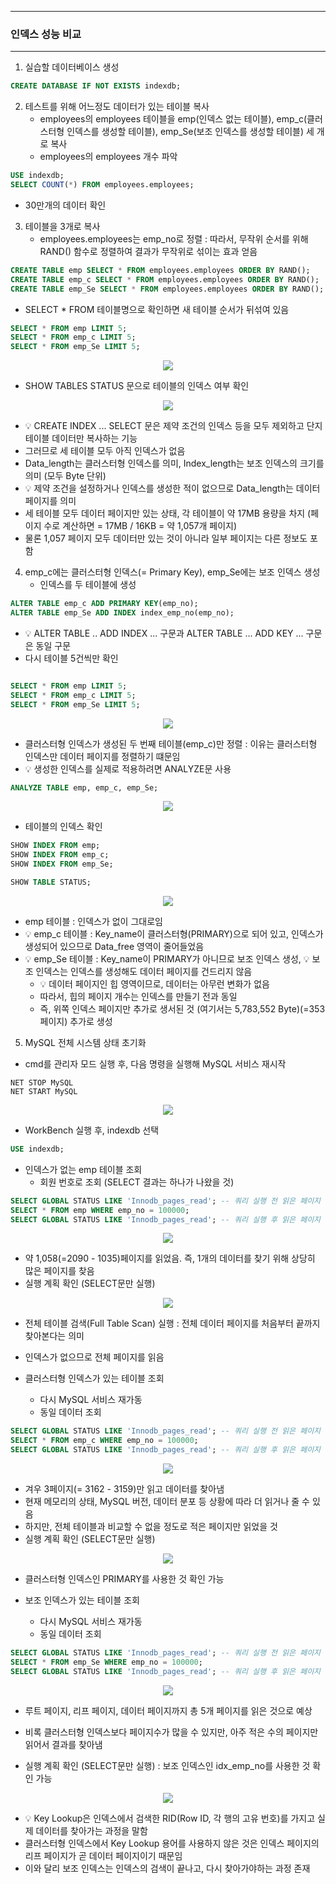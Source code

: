 -----
### 인덱스 성능 비교
-----
1. 실습할 데이터베이스 생성
```sql
CREATE DATABASE IF NOT EXISTS indexdb;
```

2. 테스트를 위해 어느정도 데이터가 있는 테이블 복사
   - employees의 employees 테이블을 emp(인덱스 없는 테이블), emp_c(클러스터형 인덱스를 생성할 테이블), emp_Se(보조 인덱스를 생성할 테이블) 세 개로 복사
   - employees의 employees 개수 파악
```sql
USE indexdb;
SELECT COUNT(*) FROM employees.employees;
```
  - 30만개의 데이터 확인

3. 테이블을 3개로 복사
   - employees.employees는 emp_no로 정렬 : 따라서, 무작위 순서를 위해 RAND() 함수로 정렬하여 결과가 무작위로 섞이는 효과 얻음
```sql
CREATE TABLE emp SELECT * FROM employees.employees ORDER BY RAND();
CREATE TABLE emp_c SELECT * FROM employees.employees ORDER BY RAND();
CREATE TABLE emp_Se SELECT * FROM employees.employees ORDER BY RAND();
```

  - SELECT * FROM 테이블명으로 확인하면 새 테이블 순서가 뒤섞여 있음
```sql
SELECT * FROM emp LIMIT 5;
SELECT * FROM emp_c LIMIT 5;
SELECT * FROM emp_Se LIMIT 5;
```
<div align="center">
<img src="https://github.com/user-attachments/assets/ad696146-bd18-4b01-ab39-b408879f816d">
</div>

  - SHOW TABLES STATUS 문으로 테이블의 인덱스 여부 확인
<div align="center">
<img src="https://github.com/user-attachments/assets/cf9764f6-6308-4d31-b678-894907257572">
</div>

  - 💡 CREATE INDEX ... SELECT 문은 제약 조건의 인덱스 등을 모두 제외하고 단지 테이블 데이터만 복사하는 기능
  - 그러므로 세 테이블 모두 아직 인덱스가 없음
  - Data_length는 클러스터형 인덱스를 의미, Index_length는 보조 인덱스의 크기를 의미 (모두 Byte 단위)
  - 💡 제약 조건을 설정하거나 인덱스를 생성한 적이 없으므로 Data_length는 데이터 페이지를 의미
  - 세 테이블 모두 데이터 페이지만 있는 상태, 각 테이블이 약 17MB 용량을 차지 (페이지 수로 계산하면 = 17MB / 16KB = 약 1,057개 페이지)
  - 물론 1,057 페이지 모두 데이터만 있는 것이 아니라 일부 페이지는 다른 정보도 포함

4. emp_c에는 클러스터형 인덱스(= Primary Key), emp_Se에는 보조 인덱스 생성
   - 인덱스를 두 테이블에 생성
```sql
ALTER TABLE emp_c ADD PRIMARY KEY(emp_no);
ALTER TABLE emp_Se ADD INDEX index_emp_no(emp_no);
```
  - 💡 ALTER TABLE .. ADD INDEX ... 구문과 ALTER TABLE ... ADD KEY ... 구문은 동일 구문
  - 다시 테이블 5건씩만 확인
```sql

SELECT * FROM emp LIMIT 5;
SELECT * FROM emp_c LIMIT 5;
SELECT * FROM emp_Se LIMIT 5;
```
<div align="center">
<img src="https://github.com/user-attachments/assets/acdf6a90-4691-4f10-b040-45d666c38be9">
</div>

  - 클러스터형 인덱스가 생성된 두 번째 테이블(emp_c)만 정렬 : 이유는 클러스터형 인덱스만 데이터 페이지를 정렬하기 떄문임
  - 💡 생성한 인덱스를 실제로 적용하려면 ANALYZE문 사용
```sql
ANALYZE TABLE emp, emp_c, emp_Se;
```
<div align="center">
<img src="https://github.com/user-attachments/assets/8bd9bcc9-1610-4762-8b9c-1dff00455ecd">
</div>

  - 테이블의 인덱스 확인
```sql
SHOW INDEX FROM emp;
SHOW INDEX FROM emp_c;
SHOW INDEX FROM emp_Se;

SHOW TABLE STATUS;
```
<div align="center">
<img src="https://github.com/user-attachments/assets/1261abec-0aa9-4eb8-a45e-96d62fdd8d2d">
</div>

  - emp 테이블 : 인덱스가 없이 그대로임
  - 💡 emp_c 테이블 : Key_name이 클러스터형(PRIMARY)으로 되어 있고, 인덱스가 생성되어 있으므로 Data_free 영역이 줄어들었음
  - 💡 emp_Se 테이블 : Key_name이 PRIMARY가 아니므로 보조 인덱스 생성, 💡 보조 인덱스는 인덱스를 생성해도 데이터 페이지를 건드리지 않음
    + 💡 데이터 페이지인 힙 영역이므로, 데이터는 아무런 변화가 없음
    + 따라서, 힙의 페이지 개수는 인덱스를 만들기 전과 동일
    + 즉, 위쪽 인덱스 페이지만 추가로 생서된 것 (여기서는 5,783,552 Byte)(=353 페이지) 추가로 생성

5. MySQL 전체 시스템 상태 초기화
  - cmd를 관리자 모드 실행 후, 다음 명령을 실행해 MySQL 서비스 재시작
```
NET STOP MySQL
NET START MySQL
```
<div align="center">
<img src="https://github.com/user-attachments/assets/480b325c-041a-4032-802d-fe1671709b71">
</div>

  - WorkBench 실행 후, indexdb 선택
```sql
USE indexdb;
```

  - 인덱스가 없는 emp 테이블 조회
    + 회원 번호로 조회 (SELECT 결과는 하나가 나왔을 것)
```sql
SELECT GLOBAL STATUS LIKE 'Innodb_pages_read'; -- 쿼리 실행 전 읽은 페이지 수
SELECT * FROM emp WHERE emp_no = 100000;
SELECT GLOBAL STATUS LIKE 'Innodb_pages_read'; -- 쿼리 실행 후 읽은 페이지 수
```
<div align="center">
<img src="https://github.com/user-attachments/assets/3cb2beb3-40ae-4a28-a599-05128f517bee">
</div>

  - 약 1,058(=2090 - 1035)페이지를 읽었음. 즉, 1개의 데이터를 찾기 위해 상당히 많은 페이지를 찾음
  - 실행 계획 확인 (SELECT문만 실행)
<div align="center">
<img src="https://github.com/user-attachments/assets/6357d7aa-a81a-4bfb-9238-521430932acc">
</div>

  - 전체 테이블 검색(Full Table Scan) 실행 : 전체 데이터 페이지를 처음부터 끝까지 찾아본다는 의미
  - 인덱스가 없으므로 전체 페이지를 읽음

  - 클러스터형 인덱스가 있는 테이블 조회
    + 다시 MySQL 서비스 재가동
    + 동일 데이터 조회
```sql
SELECT GLOBAL STATUS LIKE 'Innodb_pages_read'; -- 쿼리 실행 전 읽은 페이지 수
SELECT * FROM emp_c WHERE emp_no = 100000;
SELECT GLOBAL STATUS LIKE 'Innodb_pages_read'; -- 쿼리 실행 후 읽은 페이지 수
```
<div align="center">
<img src="https://github.com/user-attachments/assets/a1628638-a573-4643-bd12-a25c33fb8d7d">
</div>

  - 겨우 3페이지(= 3162 - 3159)만 읽고 데이터를 찾아냄
  - 현재 메모리의 상태, MySQL 버전, 데이터 분포 등 상황에 따라 더 읽거나 줄 수 있음
  - 하지만, 전체 테이블과 비교할 수 없을 정도로 적은 페이지만 읽었을 것
  - 실행 계획 확인 (SELECT문만 실행)
<div align="center">
<img src="https://github.com/user-attachments/assets/99c4240b-3b80-4ff1-8fae-084c5ddb81c0">
</div>

  - 클러스터형 인덱스인 PRIMARY를 사용한 것 확인 가능

  - 보조 인덱스가 있는 테이블 조회
    + 다시 MySQL 서비스 재가동
    + 동일 데이터 조회
```sql
SELECT GLOBAL STATUS LIKE 'Innodb_pages_read'; -- 쿼리 실행 전 읽은 페이지 수
SELECT * FROM emp_Se WHERE emp_no = 100000;
SELECT GLOBAL STATUS LIKE 'Innodb_pages_read'; -- 쿼리 실행 후 읽은 페이지 수
```
<div align="center">
<img src="https://github.com/user-attachments/assets/d0109ecd-6a7b-48d7-91b9-bcb279b6c1af">
</div>

  - 루트 페이지, 리프 페이지, 데이터 페이지까지 총 5개 페이지를 읽은 것으로 예상
  - 비록 클러스터형 인덱스보다 페이지수가 많을 수 있지만, 아주 적은 수의 페이지만 읽어서 결과를 찾아냄

  - 실행 계획 확인 (SELECT문만 실행) : 보조 인덱스인 idx_emp_no를 사용한 것 확인 가능
<div align="center">
<img src="https://github.com/user-attachments/assets/99c4240b-3b80-4ff1-8fae-084c5ddb81c0">
</div>

  - 💡 Key Lookup은 인덱스에서 검색한 RID(Row ID, 각 행의 고유 번호)를 가지고 실제 데이터를 찾아가는 과정을 말함
  - 클러스터형 인덱스에서 Key Lookup 용어를 사용하지 않은 것은 인덱스 페이지의 리프 페이지가 곧 데이터 페이지이기 때문임
  - 이와 달리 보조 인덱스는 인덱스의 검색이 끝나고, 다시 찾아가야하는 과정 존재
